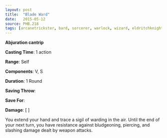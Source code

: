 ```yaml
---
layout: post
title:  "Blade Ward"
date:   2015-05-12
source: PHB.218
tags: [arcanetrickster, bard, sorcerer, warlock, wizard, eldritchknight, cantrip, abjuration]
---
```


**Abjuration cantrip**

**Casting Time**: 1 action

**Range**: Self

**Components**: V, S

**Duration**: 1 Round

**Saving Throw**:

**Save For**:

**Damage**: [ ]

You extend your hand and trace a sigil of warding in the air. Until the end of your next turn, you have resistance against bludgeoning, piercing, and slashing damage dealt by weapon attacks.
